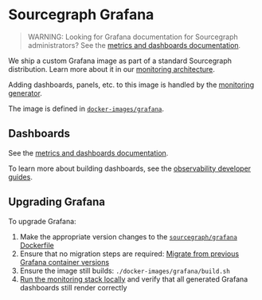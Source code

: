 # Sourcegraph Grafana

> WARNING: Looking for Grafana documentation for Sourcegraph administrators?
> See the [metrics and dashboards documentation](../../../admin/observability/metrics.md#grafana).

We ship a custom Grafana image as part of a standard Sourcegraph distribution.
Learn more about it in our [monitoring architecture](https://handbook.sourcegraph.com/engineering/observability/monitoring_architecture#sourcegraph-grafana).

Adding dashboards, panels, etc. to this image is handled by the [monitoring generator](./monitoring-generator.md).

The image is defined in [`docker-images/grafana`](https://sourcegraph.com/github.com/khulnasoft/khulnasoft/-/tree/docker-images/grafana).

## Dashboards

See the [metrics and dashboards documentation](../../../admin/observability/metrics.md#grafana).

To learn more about building dashboards, see the [observability developer guides](./index.md#guides).

## Upgrading Grafana

To upgrade Grafana:

1. Make the appropriate version changes to the [`sourcegraph/grafana` Dockerfile](https://sourcegraph.com/search?q=repo:%5Egithub%5C.com/sourcegraph/sourcegraph%24+FROM+grafana/grafana::%5Bversion.%5D+OR+LABEL+com.sourcegraph.grafana.version%3D:%5Bversion.%5D&patternType=structural)
1. Ensure that no migration steps are required: [Migrate from previous Grafana container versions](https://grafana.com/docs/grafana/latest/installation/docker/#migrate-from-previous-docker-containers-versions)
1. Ensure the image still builds: `./docker-images/grafana/build.sh`
1. [Run the monitoring stack locally](../../how-to/monitoring_local_dev.md) and verify that all generated Grafana dashboards still render correctly
